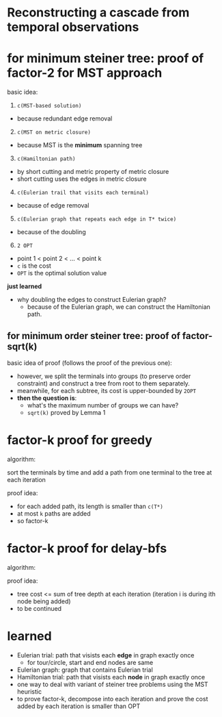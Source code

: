 # Reconstructing a cascade from temporal observations

# for minimum steiner tree: proof of factor-2 for MST approach


basic idea:


1. `c(MST-based solution)`
  - because redundant edge removal
2. `c(MST on metric closure)`
  - because MST is the **minimum** spanning tree
3. `c(Hamiltonian path)`
  - by short cutting and metric property of metric closure
  - short cutting uses the edges in metric closure
4. `c(Eulerian trail that visits each terminal)`
  - because of edge removal
5. `c(Eulerian graph that repeats each edge in T* twice)`
  - because of the doubling
6. `2 OPT`

- point 1 < point 2 < ... < point k
- `c` is the cost
- `OPT` is the optimal solution value

**just learned**

- why doubling the edges to construct Eulerian graph?
  - because of the Eulerian graph, we can construct the Hamiltonian path.

## for minimum order steiner tree: proof of factor-sqrt(k) 

basic idea of proof (follows the proof of the previous one):

- however, we split the terminals into groups (to preserve order constraint) and construct a tree from root to them separately.
- meanwhile, for each subtree, its cost is upper-bounded by `2OPT`
- **then the question is**:
  - what's the maximum number of groups we can have?
  - `sqrt(k)` proved by Lemma 1


# factor-k proof for greedy

algorithm:

sort the terminals by time and add a path from one terminal to the tree at each iteration

proof idea:

- for each added path, its length is smaller than `c(T*)`
- at most `k` paths are added
- so factor-k

# factor-k proof for delay-bfs

algorithm:

proof idea:

- tree cost <= sum of tree depth at each iteration (iteration i is during ith node being added)
- to be continued


# learned

- Eulerian trial: path that visists each **edge** in graph exactly once
  - for tour/circle, start and end nodes are same
- Eulerian graph: graph that contains Eulerian trial
- Hamiltonian trial: path that visists each **node** in graph exactly once
- one way to deal with variant of steiner tree problems using the MST heuristic
- to prove factor-k, decompose into each iteration and prove the cost added by each iteration is smaller than OPT